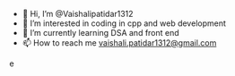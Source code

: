 - 👋 Hi, I’m @Vaishalipatidar1312
- 👀 I’m interested in coding in cpp and web development
- 🌱 I’m currently learning DSA and front end
- 📫 How to reach me vaishali.patidar1312@gmail.com

<!---
Vaishalipatidar1312/Vaishalipatidar1312 is a ✨ special ✨ repository because its `README.md` (this file) appears on your GitHub profile.
You can click the Preview link to take a look at your changes.
--->
e
